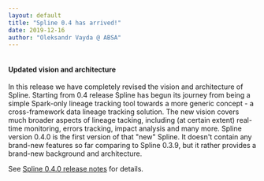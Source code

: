```yaml
---
layout: default
title: "Spline 0.4 has arrived!"
date: 2019-12-16
author: "Oleksandr Vayda @ ABSA"
---
```

<img src="https://user-images.githubusercontent.com/5530211/70050339-fd93f580-15ce-11ea-88b2-4d79ee30d494.png" alt="" />

#### Updated vision and architecture
In this release we have completely revised the vision and architecture of Spline.
Starting from 0.4 release Spline has begun its journey from being a simple Spark-only lineage tracking tool towards a more generic concept - a cross-framework data lineage tracking solution. The new vision covers much broader aspects of lineage tacking, including (at certain extent) real-time monitoring, errors tracking, impact analysis and many more. Spline version 0.4.0 is the first version of that "new" Spline. It doesn't contain any brand-new features so far comparing to Spline 0.3.9, but it rather provides a brand-new background and architecture.

See [Spline 0.4.0 release notes](https://github.com/AbsaOSS/spline/releases/tag/release%2F0.4.0) for details.
